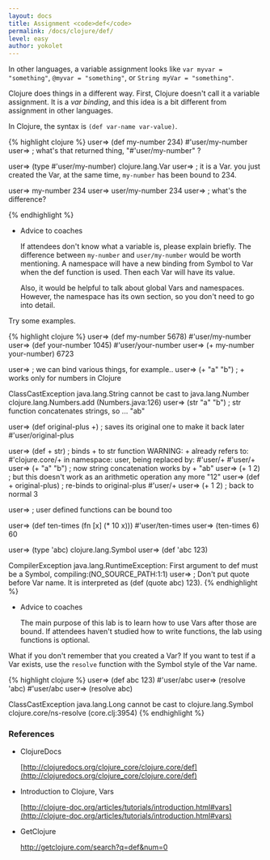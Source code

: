 ```yaml
---
layout: docs
title: Assignment <code>def</code>
permalink: /docs/clojure/def/
level: easy
author: yokolet
---
```


In other languages, a variable assignment looks like `var myvar = "something"`, `@myvar = "something"`, or `String myVar = "something"`.

Clojure does things in a different way. First, Clojure doesn't call it a variable assignment. It is a *var binding*, and this idea is a bit different from assignment in other languages.

In Clojure, the syntax is `(def var-name var-value)`.

{% highlight clojure %}
user=> (def my-number 234)
#'user/my-number
user=> ; what's that returned thing, "#'user/my-number" ?

user=> (type #'user/my-number)
clojure.lang.Var
user=> ; it is a Var. you just created the Var, at the same time, `my-number` has been bound to 234.

user=> my-number
234
user=> user/my-number
234
user=> ; what's the difference?

{% endhighlight %}

- Advice to coaches

    If attendees don't know what a variable is, please explain briefly.
    The difference between `my-number` and `user/my-number` would be worth mentioning.
    A namespace will have a new binding from Symbol to Var when the def function is used.
    Then each Var will have its value.

    Also, it would be helpful to talk about global Vars and namespaces.
    However, the namespace has its own section, so you don't need to go into detail.

Try some examples.

{% highlight clojure %}
user=> (def my-number 5678)
#'user/my-number
user=> (def your-number 1045)
#'user/your-number
user=> (+ my-number your-number)
6723

user=> ; we can bind various things, for example..
user=> (+ "a" "b") ; + works only for numbers in Clojure

ClassCastException java.lang.String cannot be cast to java.lang.Number  clojure.lang.Numbers.add (Numbers.java:126)
user=> (str "a" "b") ; str function concatenates strings, so ...
"ab"

user=> (def original-plus +) ; saves its original one to make it back later
#'user/original-plus

user=> (def + str) ; binds + to str function
WARNING: + already refers to: #'clojure.core/+ in namespace: user, being replaced by: #'user/+
#'user/+
user=> (+ "a" "b") ; now string concatenation works by +
"ab"
user=> (+ 1 2) ; but this doesn't work as an arithmetic operation any more
"12"
user=> (def + original-plus) ; re-binds to original-plus
#'user/+
user=> (+ 1 2) ; back to normal
3

user=> ; user defined functions can be bound too

user=> (def ten-times (fn [x] (* 10 x)))
#'user/ten-times
user=> (ten-times 6)
60

user=> (type 'abc)
clojure.lang.Symbol
user=> (def 'abc 123)

CompilerException java.lang.RuntimeException: First argument to def must be a Symbol, compiling:(NO_SOURCE_PATH:1:1)
user=> ; Don't put quote before Var name. It is interpreted as (def (quote abc) 123).
{% endhighlight %}

- Advice to coaches

    The main purpose of this lab is to learn how to use Vars after those are bound.
    If attendees haven't studied how to write functions, the lab using functions is optional.


What if you don't remember that you created a Var? If you want to test if a Var exists, use the `resolve` function with the Symbol style of the Var name.

{% highlight clojure %}
user=> (def abc 123)
#'user/abc
user=> (resolve 'abc)
#'user/abc
user=> (resolve abc)

ClassCastException java.lang.Long cannot be cast to clojure.lang.Symbol  clojure.core/ns-resolve (core.clj:3954)
{% endhighlight %}


### References

- ClojureDocs

    [http://clojuredocs.org/clojure_core/clojure.core/def](http://clojuredocs.org/clojure_core/clojure.core/def)

- Introduction to Clojure, Vars

    [http://clojure-doc.org/articles/tutorials/introduction.html#vars](http://clojure-doc.org/articles/tutorials/introduction.html#vars)

- GetClojure

    <a href="http://getclojure.com/search?q=def&num=0" target="_blank">http://getclojure.com/search?q=def&num=0</a>